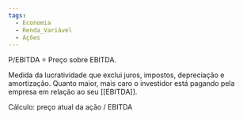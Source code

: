 ```yaml
---
tags:
  - Economia
  - Renda_Variável
  - Ações
---
```

P/EBITDA = Preço sobre EBITDA.

Medida da lucratividade que exclui juros, impostos, depreciação e amortização. Quanto maior, mais caro o investidor está pagando pela empresa em relação ao seu [[EBITDA]].

Cálculo: preço atual da ação / EBITDA